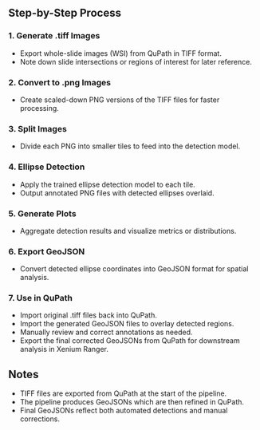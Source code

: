 

## Step-by-Step Process

### 1. Generate .tiff Images

* Export whole-slide images (WSI) from QuPath in TIFF format.
* Note down slide intersections or regions of interest for later reference.

### 2. Convert to .png Images

* Create scaled-down PNG versions of the TIFF files for faster processing.

### 3. Split Images

* Divide each PNG into smaller tiles to feed into the detection model.

### 4. Ellipse Detection

* Apply the trained ellipse detection model to each tile.
* Output annotated PNG files with detected ellipses overlaid.

### 5. Generate Plots

* Aggregate detection results and visualize metrics or distributions.

### 6. Export GeoJSON

* Convert detected ellipse coordinates into GeoJSON format for spatial analysis.

### 7. Use in QuPath

* Import original .tiff files back into QuPath.
* Import the generated GeoJSON files to overlay detected regions.
* Manually review and correct annotations as needed.
* Export the final corrected GeoJSONs from QuPath for downstream analysis in Xenium Ranger.

## Notes

* TIFF files are exported from QuPath at the start of the pipeline.
* The pipeline produces GeoJSONs which are then refined in QuPath.
* Final GeoJSONs reflect both automated detections and manual corrections.